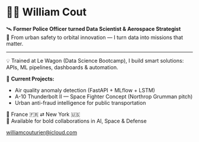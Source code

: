 # 👨‍🚀 William Cout

🛰️ **Former Police Officer turned Data Scientist & Aerospace Strategist**  
🚀 From urban safety to orbital innovation — I turn data into missions that matter.

---

💡 Trained at Le Wagon (Data Science Bootcamp), I build smart solutions: APIs, ML pipelines, dashboards & automation.

🔭 **Current Projects:**
- Air quality anomaly detection (FastAPI + MLflow + LSTM)
- A-10 Thunderbolt II — Space Fighter Concept (Northrop Grumman pitch)
- Urban anti-fraud intelligence for public transportation

📍 France 🇫🇷 ⇄ New York 🇺🇸  
💬 Available for bold collaborations in AI, Space & Defense

williamcouturier@icloud.com

